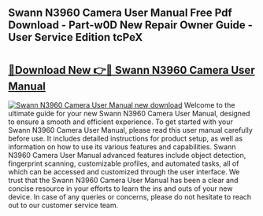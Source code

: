 ## Swann N3960 Camera User Manual Free Pdf Download - Part-w0D New Repair Owner Guide - User Service Edition tcPeX

# <h2><a href="http://bc53520.oget.top/?id=Swann+N3960+Camera+User+Manual">🔗Download New 👉🔴 Swann N3960 Camera User Manual</a></h2>

[![Swann N3960 Camera User Manual new download](https://i.imgur.com/5g1atiW.png)](http://bc53520.oget.top/?id=Swann+N3960+Camera+User+Manual)
Welcome to the ultimate guide for your new Swann N3960 Camera User Manual, designed to ensure a smooth and efficient experience. To get started with your Swann N3960 Camera User Manual, please read this user manual carefully before use. It includes detailed instructions for product setup, as well as information on how to use its various features and capabilities. Swann N3960 Camera User Manual advanced features include object detection, fingerprint scanning, customizable profiles, and automated tasks, all of which can be accessed and customized through the user interface. We trust that the Swann N3960 Camera User Manual has been a clear and concise resource in your efforts to learn the ins and outs of your new device. In case of any queries or concerns, please do not hesitate to reach out to our customer service team.
